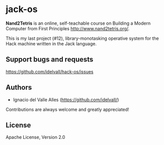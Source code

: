 # jack-os

**Nand2Tetris** is an online, self-teachable course on Building a Modern Computer from First Principles http://www.nand2tetris.org/.

This is my last project (#12), library-monotasking operative system for the Hack machine written in the Jack language.

## Support bugs and requests
https://github.com/idelvall/hack-os/issues

## Authors

- Ignacio del Valle Alles (<https://github.com/idelvall/>)

Contributions are always welcome and greatly appreciated!

## License
Apache License, Version 2.0
